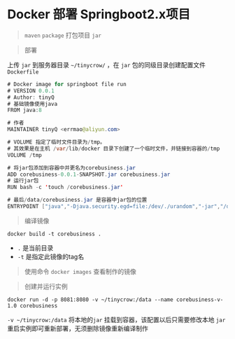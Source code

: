 # Docker 部署 Springboot2.x项目

> `maven` `package` 打包项目 `jar`

> 部署

上传 `jar` 到服务器目录 `~/tinycrow/` ，在 `jar` 包的同级目录创建配置文件 `Dockerfile`

```java
# Docker image for springboot file run
# VERSION 0.0.1
# Author: tinyQ
# 基础镜像使用java
FROM java:8

# 作者
MAINTAINER tinyQ <errmao@aliyun.com>

# VOLUME 指定了临时文件目录为/tmp。
# 其效果是在主机 /var/lib/docker 目录下创建了一个临时文件，并链接到容器的/tmp
VOLUME /tmp

# 将jar包添加到容器中并更名为corebusiness.jar
ADD corebusiness-0.0.1-SNAPSHOT.jar corebusiness.jar
# 运行jar包
RUN bash -c 'touch /corebusiness.jar'

# 最后/data/corebusiness.jar 是容器中jar包的位置
ENTRYPOINT ["java","-Djava.security.egd=file:/dev/./urandom","-jar","/data/corebusiness.jar"]
```

> 编译镜像

```shell
docker build -t corebusiness .
```

- `.` 是当前目录
- `-t` 是指定此镜像的tag名

> 使用命令 `docker images` 查看制作的镜像

> 创建并运行实例

```shell
docker run -d -p 8081:8080 -v ~/tinycrow:/data --name corebusiness-v-1.0 corebusiness
```

`-v ~/tinycrow:/data` 将本地的`jar` 挂载到容器，该配置以后只需要修改本地 `jar` 重启实例即可重新部署，无须删除镜像重新编译制作
